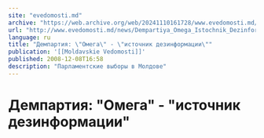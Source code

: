 ```yaml
---
site: "evedomosti.md"
archive: "https://web.archive.org/web/20241110161728/www.evedomosti.md/news/Dempartiya_Omega_Istochnik_Dezinformatsii"
url: "http://www.evedomosti.md/news/Dempartiya_Omega_Istochnik_Dezinformatsii"
language: ru
title: "Демпартия: \"Омега\" - \"источник дезинформации\""
publication: '[[Moldavskie Vedomosti]]'
published: 2008-12-08T16:58
description: "Парламентские выборы в Молдове"
---
```


# Демпартия: "Омега" - "источник дезинформации"

